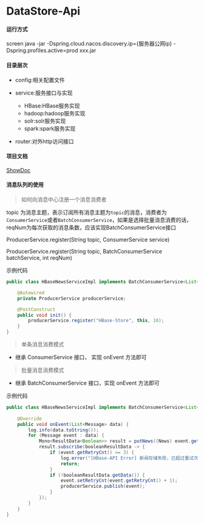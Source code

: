 # DataStore-Api

#### 运行方式

screen java -jar -Dspring.cloud.nacos.discovery.ip={服务器公网ip} -Dspring.profiles.active=prod xxx.jar

#### 目录层次

 - config:相关配置文件
 - service:服务接口与实现
 
   - HBase:HBase服务实现
   - hadoop:hadoop服务实现
   - solr:solr服务实现
   - spark:spark服务实现
 
 - router:对外http访问接口
 
 
#### 项目文档
 
 [ShowDoc](https://www.showdoc.cc/chuntaojun)
 
 
#### 消息队列的使用

> 如何向消息中心注册一个消息消费者

topic 为消息主题，表示订阅所有消息主题为`topic`的消息，消费者为`ConsumerService`或者`BatchConsumerService`，如果是选择批量消息消费的话，reqNum为每次获取的消息条数，应该实现BatchConsumerService接口

ProducerService.register(String topic, ConsumerService service)

ProducerService.register(String topic, BatchConsumerService batchService, int reqNum)

示例代码
```java
public class HBaseNewsServiceImpl implements BatchConsumerService<List<Message>> {

    @Autowired
    private ProducerService producerService;

    @PostConstruct
    public void init() {
        producerService.register("HBase-Store", this, 10);
    }
}
```

 
> 单条消息消费模式

 - 继承 ConsumerService 接口， 实现 onEvent 方法即可
 
> 批量消息消费模式

 - 继承 BatchConsumerService 接口，实现 onEvent 方法即可
 
示例代码

```java
public class HBaseNewsServiceImpl implements BatchConsumerService<List<Message>> {
    
    @Override
    public void onEvent(List<Message> data) {
        log.info(data.toString());
        for (Message event : data) {
            Mono<ResultData<Boolean>> result = putNews((News) event.getData());
            result.subscribe(booleanResultData -> {
                if (event.getRetryCnt() >= 3) {
                    log.error("[HBase-API Error] 新闻存储失败，已超过重试次数");
                    return;
                }
                if (!booleanResultData.getData()) {
                    event.setRetryCnt(event.getRetryCnt() + 1);
                    producerService.publish(event);
                }
            });
        }
    }
}
```
 
